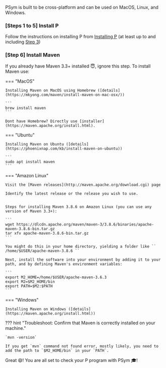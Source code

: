 PSym is built to be cross-platform and can be used on MacOS, Linux, and Windows.

### [Steps 1 to 5] Install P
Follow the instructions on installing P from [Installing P](../../getstarted/install.md)
(at least up to and including [Step 3](../../getstarted/install.md#step-3-install-p-compiler))

### [Step 6] Install Maven

If you already have Maven 3.3+ installed :innocent:, ignore this step.
To install Maven use:

=== "MacOS"

    Installing Maven on MacOS using Homebrew ([details](https://mkyong.com/maven/install-maven-on-mac-osx/))

    ```
    brew install maven
    ```

    Dont have Homebrew? Directly use [installer](https://maven.apache.org/install.html).

=== "Ubuntu"

    Installing Maven on Ubuntu ([details](https://phoenixnap.com/kb/install-maven-on-ubuntu))

    ```
    sudo apt install maven
    ```

=== "Amazon Linux"

    Visit the [Maven releases](http://maven.apache.org/download.cgi) page

    Identify the latest release or the release you wish to use.


    Steps for installing Maven 3.8.6 on Amazon Linux (you can use any version of Maven 3.3+):

    ```
    wget https://dlcdn.apache.org/maven/maven-3/3.8.6/binaries/apache-maven-3.8.6-bin.tar.gz
    tar xfv apache-maven-3.8.6-bin.tar.gz
    ```

    You might do this in your home directory, yielding a folder like `` /home/$USER/apache-maven-3.8.6 ``

    Next, install the software into your environment by adding it to your path, and by defining Maven's environment variables:

    ```
    export M2_HOME=/home/$USER/apache-maven-3.6.3
    export M2=$M2_HOME/bin
    export PATH=$M2:$PATH
    ```

=== "Windows"

    Installing Maven on Windows ([details](https://maven.apache.org/install.html))

??? hint "Troubleshoot: Confirm that Maven is correctly installed on your machine."

    `mvn -version`

    If you get `mvn` command not found error, mostly likely, you need to add the path to `$M2_HOME/bin` in your `PATH`.


Great :smile:! You are all set to check your P program with PSym :mortar_board:!
